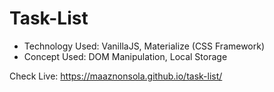 # Task-List
* Technology Used: VanillaJS, Materialize (CSS Framework)
* Concept Used: DOM Manipulation, Local Storage

Check Live: https://maaznonsola.github.io/task-list/
